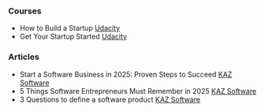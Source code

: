 ### Courses

- How to Build a Startup [Udacity](https://www.udacity.com/course/how-to-build-a-startup--ep245)
- Get Your Startup Started [Udacity](https://www.udacity.com/course/get-your-startup-started--ud806)

### Articles

- Start a Software Business in 2025: Proven Steps to Succeed [KAZ Software](https://kaz.com.bd/blog/2014/6/7/lessons-in-creating-a-software-business)
- 5 Things Software Entrepreneurs Must Remember in 2025 [KAZ Software](https://kaz.com.bd/blog/2015/10/8/5-things-software-entrepreneurs-must-remember)
- 3 Questions to define a software product [KAZ Software](https://kaz.com.bd/blog/2020/1/2/3-questions-to-define-a-software-product)
